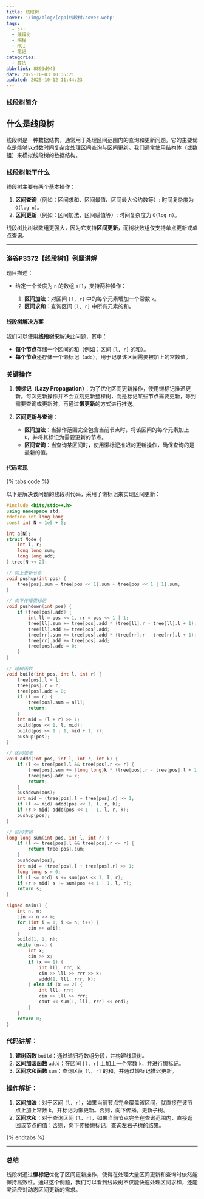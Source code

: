 ```yaml
---
title: 线段树
cover: '/img/blog/[cpp]线段树/cover.webp'
tags:
  - c++
  - 线段树
  - 编程
  - NOI
  - 笔记
categories:
  - 算法
abbrlink: 8893d943
date: 2025-10-03 10:35:21
updated: 2025-10-12 11:44:23
---
```


### 线段树简介

## 什么是线段树

线段树是一种数据结构，通常用于处理区间范围内的查询和更新问题。它的主要优点是能够以对数时间复杂度处理区间查询与区间更新。我们通常使用结构体（或数组）来模拟线段树的数据结构。

### 线段树能干什么

线段树主要有两个基本操作：

1. **区间查询**（例如：区间求和、区间最值、区间最大公约数等）: 时间复杂度为 `O(log n)`。
2. **区间更新**（例如：区间加法、区间赋值等）: 时间复杂度为 `O(log n)`。

线段树比树状数组更强大，因为它支持**区间更新**，而树状数组仅支持单点更新或单点查询。

---

### 洛谷P3372【线段树1】例题讲解

题目描述：

* 给定一个长度为 `n` 的数组 `a[]`，支持两种操作：

  1. **区间加法**：对区间 `[l, r]` 中的每个元素增加一个常数 `k`。
  2. **区间求和**：查询区间 `[l, r]` 中所有元素的和。

#### 线段树解决方案

我们可以使用**线段树**来解决此问题，其中：

* **每个节点**存储一个区间的和（例如：区间 `[l, r]` 的和）。
* **每个节点**还存储一个懒标记（`add`），用于记录该区间需要被加上的常数值。

### 关键操作

1. **懒标记（Lazy Propagation）**：为了优化区间更新操作，使用懒标记推迟更新。每次更新操作并不会立刻更新整棵树，而是标记某些节点需要更新，等到需要查询或更新时，再通过**懒更新**的方式进行推送。

2. **区间更新与查询**：

   * **区间加法**：当操作范围完全包含当前节点时，将该区间的每个元素加上 `k`，并将其标记为需要更新的节点。
   * **区间查询**：当查询某区间时，使用懒标记推迟的更新操作，确保查询的是最新的值。

#### 代码实现

{% tabs code %}

<!-- tab 代码 -->

以下是解决该问题的线段树代码，采用了懒标记来实现区间更新：

```cpp
#include <bits/stdc++.h>
using namespace std;
#define int long long
const int N = 1e5 + 5;

int a[N];
struct Node {
    int l, r;
    long long sum;
    long long add;
} tree[N << 2];

// 向上更新节点
void pushup(int pos) {
    tree[pos].sum = tree[pos << 1].sum + tree[pos << 1 | 1].sum;
}

// 向下传播懒标记
void pushdown(int pos) {
    if (tree[pos].add) {
        int ll = pos << 1, rr = pos << 1 | 1;
        tree[ll].sum += tree[pos].add * (tree[ll].r - tree[ll].l + 1);
        tree[ll].add += tree[pos].add;
        tree[rr].sum += tree[pos].add * (tree[rr].r - tree[rr].l + 1);
        tree[rr].add += tree[pos].add;
        tree[pos].add = 0;
    }
}

// 建树函数
void build(int pos, int l, int r) {
    tree[pos].l = l;
    tree[pos].r = r;
    tree[pos].add = 0;
    if (l == r) {
        tree[pos].sum = a[l];
        return;
    }
    int mid = (l + r) >> 1;
    build(pos << 1, l, mid);
    build(pos << 1 | 1, mid + 1, r);
    pushup(pos);
}

// 区间加法
void addd(int pos, int l, int r, int k) {
    if (l <= tree[pos].l && tree[pos].r <= r) {
        tree[pos].sum += (long long)k * (tree[pos].r - tree[pos].l + 1);
        tree[pos].add += k;
        return;
    }
    pushdown(pos);
    int mid = (tree[pos].l + tree[pos].r) >> 1;
    if (l <= mid) addd(pos << 1, l, r, k);
    if (r > mid) addd(pos << 1 | 1, l, r, k);
    pushup(pos);
}

// 区间求和
long long sum(int pos, int l, int r) {
    if (l <= tree[pos].l && tree[pos].r <= r) {
        return tree[pos].sum;
    }
    pushdown(pos);
    int mid = (tree[pos].l + tree[pos].r) >> 1;
    long long s = 0;
    if (l <= mid) s += sum(pos << 1, l, r);
    if (r > mid) s += sum(pos << 1 | 1, l, r);
    return s;
}

signed main() {
    int n, m;
    cin >> n >> m;
    for (int i = 1; i <= n; i++) {
        cin >> a[i];
    }
    build(1, 1, n);
    while (m--) {
        int x;
        cin >> x;
        if (x == 1) {
            int lll, rrr, k;
            cin >> lll >> rrr >> k;
            addd(1, lll, rrr, k);
        } else if (x == 2) {
            int lll, rrr;
            cin >> lll >> rrr;
            cout << sum(1, lll, rrr) << endl;
        }
    }
    return 0;
}
```

<!-- endtab -->

<!-- tab 解析 -->

### 代码讲解：

1. **建树函数** `build`：通过递归将数组分段，并构建线段树。
2. **区间加法函数** `addd`：在区间 `[l, r]` 上加上一个常数 `k`，并进行懒标记。
3. **区间求和函数** `sum`：查询区间 `[l, r]` 的和，并通过懒标记推迟更新。

### 操作解析：

1. **区间加法**：对于区间 `[l, r]`，如果当前节点完全覆盖该区间，就直接在该节点上加上常数 `k`，并标记为懒更新。否则，向下传播，更新子树。
2. **区间求和**：对于查询区间 `[l, r]`，如果当前节点完全在查询范围内，直接返回该节点的值；否则，向下传播懒标记，查询左右子树的结果。

<!-- endtab -->

{% endtabs %}

---

### 总结

线段树通过**懒标记**优化了区间更新操作，使得在处理大量区间更新和查询时依然能保持高效性。通过这个例题，我们可以看到线段树不仅能快速处理区间求和，还能灵活应对动态区间更新的需求。
